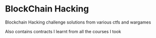 # BlockChain Hacking

Blockchain Hacking challenge solutions from various ctfs and wargames

Also contains contracts I learnt from all the courses I took  
